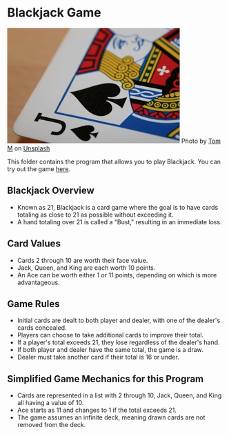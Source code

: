 # Blackjack Game
![Blackjack game](blackjack.jpg)
Photo by <a href="https://unsplash.com/@t_mac?utm_content=creditCopyText&utm_medium=referral&utm_source=unsplash">Tom M</a> on <a href="https://unsplash.com/photos/a-close-up-of-a-playing-card-on-a-table-UWh8vs4ZMMM?utm_content=creditCopyText&utm_medium=referral&utm_source=unsplash">Unsplash</a>
  

This folder contains the program that allows you to play Blackjack. You can try out the game [here](https://games.washingtonpost.com/games/blackjack/).


## Blackjack Overview
  - Known as 21, Blackjack is a card game where the goal is to have cards totaling as close to 21 as possible without exceeding it.
  - A hand totaling over 21 is called a "Bust," resulting in an immediate loss.
  
##  Card Values
  - Cards 2 through 10 are worth their face value.
  - Jack, Queen, and King are each worth 10 points.
  - An Ace can be worth either 1 or 11 points, depending on which is more advantageous.

##  Game Rules
  - Initial cards are dealt to both player and dealer, with one of the dealer's cards concealed.
  - Players can choose to take additional cards to improve their total.
  - If a player's total exceeds 21, they lose regardless of the dealer's hand.
  - If both player and dealer have the same total, the game is a draw.
  - Dealer must take another card if their total is 16 or under.

##  Simplified Game Mechanics for this Program
  - Cards are represented in a list with 2 through 10, Jack, Queen, and King all having a value of 10.
  - Ace starts as 11 and changes to 1 if the total exceeds 21.
  - The game assumes an infinite deck, meaning drawn cards are not removed from the deck.

